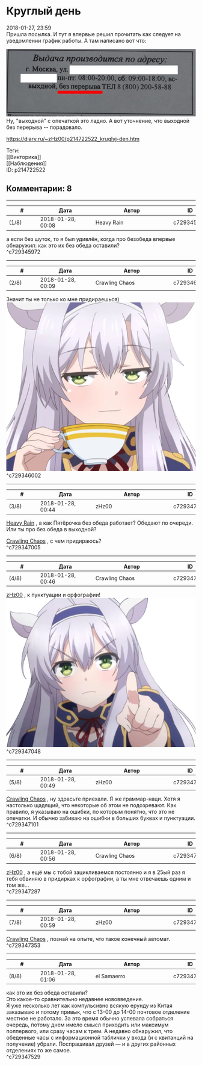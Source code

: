 Круглый день
============

  
2018-01-27, 23:59  
 Пришла посылка. И тут я впервые решил прочитать как следует на уведомлении график работы. А там написано вот что:   
   
   [![](pics/RFdIxPkl.jpg)](https://i.imgur.com/RFdIxPk.jpg)     
 Ну, "выходной" с опечаткой это ладно. А вот уточнение, что выходной без перерыва -- порадовало.   
  
<https://diary.ru/~zHz00/p214722522_kruglyj-den.htm>  
  
Теги:  
[[Викторика]]  
[[Наблюдения]]  
ID: p214722522  


Комментарии: 8
--------------

  


---



|         #         |              Дата              |                     Автор                     |           ID           |
| --- | --- | --- | --- |
| (1/8) | 2018-01-28, 00:08 | Heavy Rain | c729345972 |

  
 а если без шуток, то я был удивлён, когда про безобеда впервые обнаружил: как это их без обеда оставили?   
 ^c729345972

---



|         #         |              Дата              |                     Автор                     |           ID           |
| --- | --- | --- | --- |
| (2/8) | 2018-01-28, 00:09 | Crawling Chaos | c729346002 |

  
 Значит ты не только ко мне придираешься)   
 ![](pics/85470851.png)   
 ^c729346002

---



|         #         |              Дата              |                     Автор                     |           ID           |
| --- | --- | --- | --- |
| (3/8) | 2018-01-28, 00:44 | zHz00 | c729347005 |

  
  [Heavy Rain](http://kogacz.diary.ru "dear j ournal")  , а как Пятёрочка без обеда работает? Обедают по очереди. Или ты про без обеда в выходной?   
   
  [Crawling Chaos](http://degozaru.diary.ru "de gozaru")  , с чем придираюсь?   
 ^c729347005

---



|         #         |              Дата              |                     Автор                     |           ID           |
| --- | --- | --- | --- |
| (4/8) | 2018-01-28, 00:46 | Crawling Chaos | c729347048 |

  
  [zHz00](https://zHz00.diary.ru "Untitled")  , к пунктуации и орфографии!   
 ![](pics/85470849.png)   
 ^c729347048

---



|         #         |              Дата              |                     Автор                     |           ID           |
| --- | --- | --- | --- |
| (5/8) | 2018-01-28, 00:49 | zHz00 | c729347101 |

  
  [Crawling Chaos](http://degozaru.diary.ru "de gozaru")  , ну здрасьте приехали. Я же граммар-наци. Хотя я настолько щадящий, что некоторые об этом не подозревают. Как правило, я указываю на ошибки, по которым понятно, что это не опечатки. И обычно забиваю на ошибки в больших буквах и пунктуации.   
 ^c729347101

---



|         #         |              Дата              |                     Автор                     |           ID           |
| --- | --- | --- | --- |
| (6/8) | 2018-01-28, 00:56 | Crawling Chaos | c729347287 |

  
  [zHz00](https://zHz00.diary.ru "Untitled")  , а ещё мы с тобой зацикливаемся постоянно и я в 25ый раз я тебя обвиняю в придирках к орфографии, а ты мне отвечаешь одним и том же...   
 ^c729347287

---



|         #         |              Дата              |                     Автор                     |           ID           |
| --- | --- | --- | --- |
| (7/8) | 2018-01-28, 00:59 | zHz00 | c729347353 |

  
  [Crawling Chaos](http://degozaru.diary.ru "de gozaru")  , познай на опыте, что такое конечный автомат.   
 ^c729347353

---



|         #         |              Дата              |                     Автор                     |           ID           |
| --- | --- | --- | --- |
| (8/8) | 2018-01-28, 01:06 | el Samaerro | c729347529 |

  
  как это их без обеда оставили?    
 Это какое-то сравнительно недавнее нововведение.   
 Я уже несколько лет как компульсивно всякую ерунду из Китая заказываю и потому привык, что с 13-00 до 14-00 почтовое отделение местное не работало. За это время обычно успевала собраться очередь, потому днем имело смысл приходить или максимум полпервого, или сразу часам к трем. А недавно обнаружил, что обеденные часы с информационной таблички у входа (и с квитанций на получение) убрали. Поспрашивал друзей — и в других районных отделениях то же самое.   
 ^c729347529
